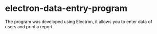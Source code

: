 # electron-data-entry-program
The program was developed using Electron, it allows you to enter data of users and print a report.
